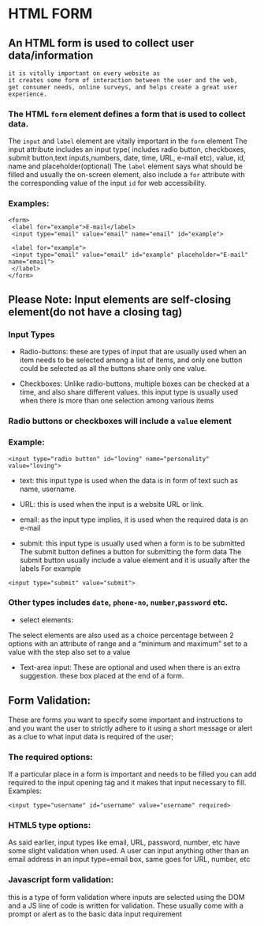 # HTML FORM

## An HTML form is used to collect user data/information

    it is vitally important on every website as
    it creates some form of interaction between the user and the web,
    get consumer needs, online surveys, and helps create a great user experience.

### The HTML `form` element defines a form that is used to collect data.

The `input` and `label` element are vitally important in the `form` element
The input attribute includes an input type( includes radio button, checkboxes, submit button,text inputs,numbers, date, time, URL, e-mail etc), value, id, name and placeholder(optional)
The `label` element says what should be filled and usually the on-screen element, also include a `for` attribute with the corresponding value of the input `id` for web accessibility.

### Examples:

```
<form>
 <label for="example">E-mail</label>
 <input type="email" value="email" name="email" id="example">

 <label for="example">
 <input type="email" value="email" id="example" placeholder="E-mail" name="email">
 </label>
</form>
```

## Please Note: Input elements are self-closing element(do not have a closing tag)

### Input Types

- Radio-buttons:
  these are types of input that are usually used when an item needs to be selected among a list of items, and only one button could be selected as all the buttons share only one value.

- Checkboxes: Unlike radio-buttons, multiple boxes can be checked at a time, and also share different values. this input type is usually used when there is more than one selection among various items

### Radio buttons or checkboxes will include a `value` element

### Example:

`<input type="radio button" id="loving" name="personality" value="loving">`

- text: this input type is used when the data is in form of text such as name, username.

- URL: this is used when the input is a website URL or link.

- email: as the input type implies, it is used when the required data is an e-mail

* submit: this input type is usually used when a form is to be submitted
  The submit button defines a button for submitting the form data
  The submit button usually include a value element and it is usually after the labels
  For example

`<input type="submit" value="submit">`

### Other types includes `date`, `phone-no`, `number`,`password` etc.

- select elements:

The select elements are also used as a choice percentage between 2 options with an attribute of range and a “minimum and maximum” set to a value with the step also set to a value

- Text-area input: These are optional and used when there is an extra suggestion. these box placed at the end of a form.

## Form Validation:

These are forms you want to specify some important and instructions to and you want the user to strictly adhere to it using a short message or alert as a clue to what input data is required of the user;

### The required options:

If a particular place in a form is important and needs to be filled you can add required to the input opening tag and it makes that input necessary to fill.
Examples:

`<input type="username" id="username" value="username" required>`

### HTML5 type options:

As said earlier, input types like email, URL, password, number, etc have some slight validation when used. A user can input anything other than an email address in an input type=email box, same goes for URL, number, etc

### Javascript form validation:

this is a type of form validation where inputs are selected using the DOM and a JS line of code is written for validation. These usually come with a prompt or alert as to the basic data input requirement
